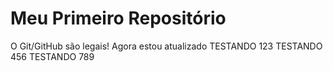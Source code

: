 Meu Primeiro Repositório 
======================== 

O Git/GitHub são legais!
Agora estou atualizado
TESTANDO 123
TESTANDO 456
TESTANDO 789
